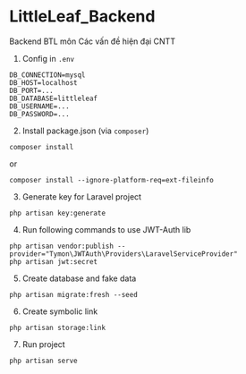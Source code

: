 # LittleLeaf_Backend
Backend BTL môn Các vấn đề hiện đại CNTT

1. Config in  ```.env```
```
DB_CONNECTION=mysql
DB_HOST=localhost
DB_PORT=...
DB_DATABASE=littleleaf
DB_USERNAME=...
DB_PASSWORD=...
```

2. Install package.json (via `composer`)
```
composer install
```
or
```
composer install --ignore-platform-req=ext-fileinfo
```

3. Generate key for Laravel project
```
php artisan key:generate
```

4. Run following commands to use JWT-Auth lib
```
php artisan vendor:publish --provider="Tymon\JWTAuth\Providers\LaravelServiceProvider"
php artisan jwt:secret
```

5. Create database and fake data
```
php artisan migrate:fresh --seed
```

6. Create symbolic link
```
php artisan storage:link
```

7. Run project
```
php artisan serve
```
